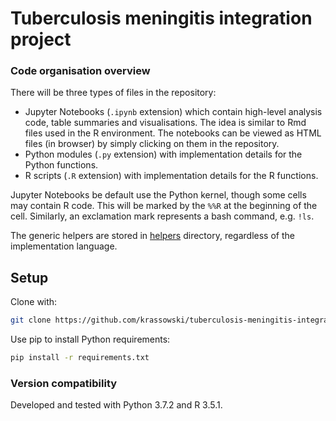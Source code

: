 # Tuberculosis meningitis integration project

### Code organisation overview

There will be three types of files in the repository:
 - Jupyter Notebooks (`.ipynb` extension) which contain high-level analysis code, table summaries and visualisations.
  The idea is similar to Rmd files used in the R environment.
  The notebooks can be viewed as HTML files (in browser) by simply clicking on them in the repository.
 - Python modules (`.py` extension) with implementation details for the Python functions.
 - R scripts (`.R` extension) with implementation details for the R functions.

Jupyter Notebooks be default use the Python kernel, though some cells may contain R code.
This will be marked by the `%%R` at the beginning of the cell.
Similarly, an exclamation mark represents a bash command, e.g. `!ls`.

The generic helpers are stored in [helpers](helpers) directory, regardless of the implementation language.


## Setup

Clone with:

```bash
git clone https://github.com/krassowski/tuberculosis-meningitis-integration.git
```

Use pip to install Python requirements:

```bash
pip install -r requirements.txt
```

### Version compatibility

Developed and tested with Python 3.7.2 and R 3.5.1.
